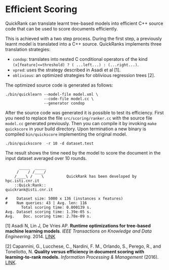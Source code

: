 Efficient Scoring
==========

QuickRank can translate learnt tree-based models into efficient C++ source code that can be used to score documents efficiently.

This is achieved with a two step process. During the first step, a previously learnt model is translated into a C++ source.
QuickRanks implements three translation strategies:
 - `condop`: translates into nested C conditional operators of the kind `(x[feature]<=threshold) ? ( ...left...) : (...right...)`.
 - `vpred`: uses the strategy described in Asadi et al [1].
 - `oblivious`: an optimized strategies for oblivious regression trees [2].

The optimized source code is generated as follows:

    ./bin/quicklearn --model-file model.xml \
                     --code-file model.cc \
                     --generator condop

After the source code was generated it is possible to test its efficiency.
First you need to replace the file `src/scoring/ranker.cc` with the source file `model.cc` generated previously.
Then you can compile it by invoking `make quickscore` in your build directory.
Upon termination a new binary is compiled `bin/quickscore` implementing the original model.

    ./bin/quickscore  -r 10 -d dataset.test

The result shows the time need by the model to score the document in the input dataset averaged over 10 rounds.

```
      _____  _____
     /    / /____/
    /____\ /    \          QuickRank has been developed by hpc.isti.cnr.it
    ::Quick:Rank::                                   quickrank@isti.cnr.it

#	 Dataset size: 5000 x 136 (instances x features)
#	 Num queries: 43 | Avg. len: 116
       Total scoring time: 0.000139 s.
Avg. Dataset scoring time: 1.39e-05 s.
Avg.    Doc. scoring time: 2.78e-09 s.
```


[1] Asadi N, Lin J, De Vries AP.
    **Runtime optimizations for tree-based machine learning models**.
    *IEEE Transactions on Knowledge and Data Engineering*. 2014.
    [LINK](http://dx.doi.org/10.1109/TKDE.2013.73)

[2] Capannini, G., Lucchese, C., Nardini, F. M., Orlando, S., Perego, R., and Tonellotto, N.
       **Quality versus efficiency in document scoring with learning-to-rank models.**
       *Information Processing & Management* (2016).
       [LINK](http://dx.doi.org/10.1016/j.ipm.2016.05.004).